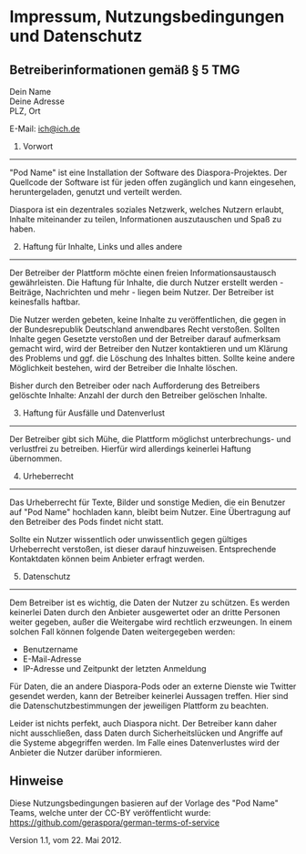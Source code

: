 Impressum, Nutzungsbedingungen und Datenschutz
==============================================

Betreiberinformationen gemäß § 5 TMG
------------------------------------

Dein Name  
Deine Adresse  
PLZ, Ort  

E-Mail: ich@ich.de

1. Vorwort
----------

"Pod Name" ist eine Installation der Software des Diaspora-Projektes. Der
Quellcode der Software ist für jeden offen zugänglich und kann eingesehen,
heruntergeladen, genutzt und verteilt werden.

Diaspora ist ein dezentrales soziales Netzwerk, welches Nutzern erlaubt, Inhalte
miteinander zu teilen, Informationen auszutauschen und Spaß zu haben.

2. Haftung für Inhalte, Links und alles andere
----------------------------------------------

Der Betreiber der Plattform möchte einen freien Informationsaustausch
gewährleisten. Die Haftung für Inhalte, die durch Nutzer erstellt werden -
Beiträge, Nachrichten und mehr - liegen beim Nutzer. Der Betreiber ist
keinesfalls haftbar.

Die Nutzer werden gebeten, keine Inhalte zu veröffentlichen, die gegen in der
Bundesrepublik Deutschland anwendbares Recht verstoßen. Sollten Inhalte gegen
Gesetzte verstoßen und der Betreiber darauf aufmerksam gemacht wird, wird der
Betreiber den Nutzer kontaktieren und um Klärung des Problems und ggf. die
Löschung des Inhaltes bitten. Sollte keine andere Möglichkeit bestehen, wird
der Betreiber die Inhalte löschen.

Bisher durch den Betreiber oder nach Aufforderung des Betreibers gelöschte
Inhalte: Anzahl der durch den Betreiber gelöschen Inhalte.

3. Haftung für Ausfälle und Datenverlust
----------------------------------------

Der Betreiber gibt sich Mühe, die Plattform möglichst unterbrechungs- und 
verlustfrei zu betreiben. Hierfür wird allerdings keinerlei Haftung übernommen.

4. Urheberrecht
---------------

Das Urheberrecht für Texte, Bilder und sonstige Medien, die ein Benutzer auf
"Pod Name" hochladen kann, bleibt beim Nutzer. Eine Übertragung auf den
Betreiber des Pods findet nicht statt.

Sollte ein Nutzer wissentlich oder unwissentlich gegen gültiges Urheberrecht
verstoßen, ist dieser darauf hinzuweisen. Entsprechende Kontaktdaten können
beim Anbieter erfragt werden.

5. Datenschutz
--------------

Dem Betreiber ist es wichtig, die Daten der Nutzer zu schützen. Es werden
keinerlei Daten durch den Anbieter ausgewertet oder an dritte Personen weiter
gegeben, außer die Weitergabe wird rechtlich erzweungen. In einem solchen Fall
können folgende Daten weitergegeben werden:

  * Benutzername
  * E-Mail-Adresse
  * IP-Adresse und Zeitpunkt der letzten Anmeldung

Für Daten, die an andere Diaspora-Pods oder an externe Dienste wie Twitter
gesendet werden, kann der Betreiber keinerlei Aussagen treffen. Hier sind die
Datenschutzbestimmungen der jeweiligen Plattform zu beachten.

Leider ist nichts perfekt, auch Diaspora nicht. Der Betreiber kann daher nicht
ausschließen, dass Daten durch Sicherheitslücken und Angriffe auf die Systeme
abgegriffen werden. Im Falle eines Datenverlustes wird der Anbieter die Nutzer
darüber informieren.

Hinweise
--------

Diese Nutzungsbedingungen basieren auf der Vorlage des "Pod Name" Teams, welche
unter der CC-BY veröffentlicht wurde:
https://github.com/geraspora/german-terms-of-service

Version 1.1, vom 22. Mai 2012.
